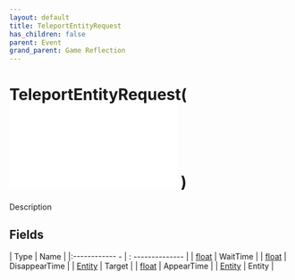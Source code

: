 ```yaml
---
layout: default
title: TeleportEntityRequest
has_children: false
parent: Event
grand_parent: Game Reflection
---
```

# TeleportEntityRequest( ![ EntityEventBase ](game-reflection/events/entity_event_base.md) )
Description 

## Fields
| Type | Name |
|:------------ - | : -------------- |
| [float](game-reflection/components/float.md) | WaitTime |
| [float](game-reflection/components/float.md) | DisappearTime |
| [Entity](game-reflection/classes/entity.md) | Target |
| [float](game-reflection/components/float.md) | AppearTime |
| [Entity](game-reflection/classes/entity.md) | Entity |
